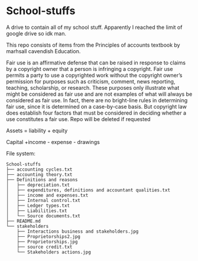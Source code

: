# School-stuffs
A drive to contain all of my school stuff. Apparently I reached the limit of google drive so idk man.


This repo consists of items from the Principles of accounts textbook by marhsall cavendish Education.

Fair use is an affirmative defense that can be raised in response to claims by a copyright owner that a person is infringing a copyright. Fair use permits a party to use a copyrighted work without the copyright owner’s permission for purposes such as criticism, comment, news reporting, teaching, scholarship, or research. These purposes only illustrate what might be considered as fair use and are not examples of what will always be considered as fair use. In fact, there are no bright-line rules in determining fair use, since it is determined on a case-by-case basis. But copyright law does establish four factors that must be considered in deciding whether a use constitutes a fair use. Repo will be deleted if requested     

      
Assets = liability + equity     
      
Capital +income - expense - drawings      


File system:
```
School-stuffs
├── accounting cycles.txt
├── accounting theory.txt
├── Definitions and reasons
│   ├── depreciation.txt
│   ├── expenditures, definitions and accountant qualities.txt
│   ├── income and expenses.txt
│   ├── Internal control.txt
│   ├── Ledger types.txt
│   ├── Liabilities.txt
│   └── Source documents.txt
├── README.md
└── stakeholders
    ├── Interactions business and stakeholders.jpg
    ├── Proprietorships2.jpg
    ├── Proprietorships.jpg
    ├── source credit.txt
    └── Stakeholders actions.jpg
```
